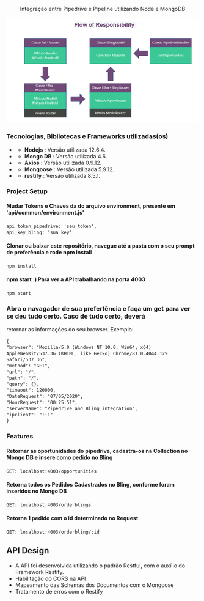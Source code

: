 <p align="center">
  Integração entre Pipedrive e Pipeline utilizando Node e MongoDB
</p>
<p align="center">
  <img src="flow.PNG">
</p>

### Tecnologias, Bibliotecas e Frameworks utilizadas(os)

* * **Nodejs** : Versão utilizada 12.6.4.
* * **Mongo DB** : Versão utilizada 4.6.
* * **Axios** : Versão utilizada 0.9.12.
* * **Mongoose** : Versão utilizada 5.9.12.
* * **restify** : Versão utilizada 8.5.1.

### Project Setup

#### Mudar Tokens e Chaves da do arquivo environment, presente em 'api/common/environment.js'

```
api_token_pipedrive: 'seu_token',
api_key_bling: 'sua key'

```

#### Clonar ou baixar este repositório, navegue até a pasta com o seu prompt de preferência e rode npm install

```
npm install

```

#### npm start :) Para ver a API trabalhando na porta 4003

```
npm start

```
### Abra o navagador de sua prefertência e faça um get para ver se deu tudo certo. Caso de tudo certo, deverá
retornar as informações do seu browser. Exemplo:

```
{
"browser": "Mozilla/5.0 (Windows NT 10.0; Win64; x64) AppleWebKit/537.36 (KHTML, like Gecko) Chrome/81.0.4044.129 Safari/537.36",
"method": "GET",
"url": "/",
"path": "/",
"query": {},
"timeout": 120000,
"DateRequest": "07/05/2020",
"HourRequest": "00:25:51",
"serverName": "Pipedrive and Bling integration",
"ipclient": "::1"
}

```
### Features

#### Retornar as oportunidades do pipedrive, cadastra-os na Collection no Mongo DB e insere como pedido no Bling 

```
GET: localhost:4003/opportunities

```
#### Retorna todos os Pedidos Cadastrados no Bling, conforme foram inseridos no Mongo DB

```
GET: localhost:4003/orderblings

```

#### Retorna 1 pedido com o id determinado no Request

```
GET: localhost:4003/orderbling/:id

```
## API Design

* A API foi desenvolvida utilizando o padrão Restful, com o auxílio do Framework Restify.
* Habilitação do CORS na API
* Mapeamento das Schemas dos Documentos com o Mongoose
* Tratamento de erros com o Restify


